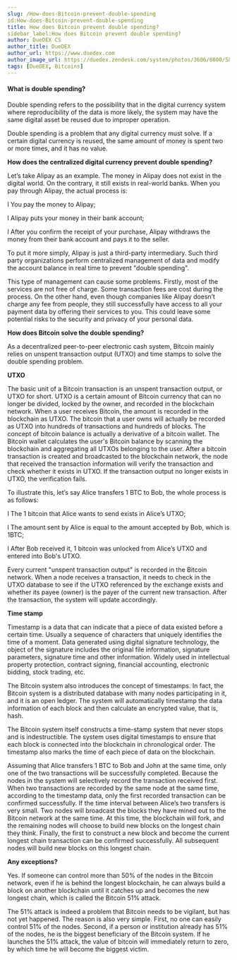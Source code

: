 ```yaml
---
slug: /How-does-Bitcoin-prevent-double-spending
id:How-does-Bitcoin-prevent-double-spending
title: How does Bitcoin prevent double spending?
sidebar_label:How does Bitcoin prevent double spending?
author: DueDEX CS
author_title: DueDEX
author_url: https://www.duedex.com
author_image_url: https://duedex.zendesk.com/system/photos/3606/0800/5893/twitter4.png
tags: [DueDEX, Bitcoins]
---
```



#### **What is double spending?**

Double spending refers to the possibility that in the digital currency system where reproducibility of the data is more likely, the system may have the same digital asset be reused due to improper operation.
<!--truncate-->
Double spending is a problem that any digital currency must solve. If a certain digital currency is reused, the same amount of money is spent two or more times, and it has no value.

**How does the centralized digital currency prevent double spending?**

Let’s take Alipay as an example. The money in Alipay does not exist in the digital world. On the contrary, it still exists in real-world banks. When you pay through Alipay, the actual process is:

l You pay the money to Alipay;

l Alipay puts your money in their bank account;

l After you confirm the receipt of your purchase, Alipay withdraws the money from their bank account and pays it to the seller.

To put it more simply, Alipay is just a third-party intermediary. Such third party organizations perform centralized management of data and modify the account balance in real time to prevent "double spending".

This type of management can cause some problems. Firstly, most of the services are not free of charge. Some transaction fees are cost during the process. On the other hand, even though companies like Alipay doesn’t charge any fee from people, they still successfully have access to all your payment data by offering their services to you. This could leave some potential risks to the security and privacy of your personal data.

**How does Bitcoin solve the double spending?**

As a decentralized peer-to-peer electronic cash system, Bitcoin mainly relies on unspent transaction output (UTXO) and time stamps to solve the double spending problem.

**UTXO**

The basic unit of a Bitcoin transaction is an unspent transaction output, or UTXO for short. UTXO is a certain amount of Bitcoin currency that can no longer be divided, locked by the owner, and recorded in the blockchain network. When a user receives Bitcoin, the amount is recorded in the blockchain as UTXO. The bitcoin that a user owns will actually be recorded as UTXO into hundreds of transactions and hundreds of blocks. The concept of bitcoin balance is actually a derivative of a bitcoin wallet. The Bitcoin wallet calculates the user's Bitcoin balance by scanning the blockchain and aggregating all UTXOs belonging to the user. After a bitcoin transaction is created and broadcasted to the blockchain network, the node that received the transaction information will verify the transaction and check whether it exists in UTXO. If the transaction output no longer exists in UTXO, the verification fails.

To illustrate this, let’s say Alice transfers 1 BTC to Bob, the whole process is as follows:

l The 1 bitcoin that Alice wants to send exists in Alice’s UTXO;

l The amount sent by Alice is equal to the amount accepted by Bob, which is 1BTC;

l After Bob received it, 1 bitcoin was unlocked from Alice’s UTXO and entered into Bob's UTXO.

Every current "unspent transaction output" is recorded in the Bitcoin network. When a node receives a transaction, it needs to check in the UTXO database to see if the UTXO referenced by the exchange exists and whether its payee (owner) is the payer of the current new transaction. After the transaction, the system will update accordingly.

**Time stamp**

Timestamp is a data that can indicate that a piece of data existed before a certain time. Usually a sequence of characters that uniquely identifies the time of a moment. Data generated using digital signature technology, the object of the signature includes the original file information, signature parameters, signature time and other information. Widely used in intellectual property protection, contract signing, financial accounting, electronic bidding, stock trading, etc.

The Bitcoin system also introduces the concept of timestamps. In fact, the Bitcoin system is a distributed database with many nodes participating in it, and it is an open ledger. The system will automatically timestamp the data information of each block and then calculate an encrypted value, that is, hash.

The Bitcoin system itself constructs a time-stamp system that never stops and is indestructible. The system uses digital timestamps to ensure that each block is connected into the blockchain in chronological order. The timestamp also marks the time of each piece of data on the blockchain.

Assuming that Alice transfers 1 BTC to Bob and John at the same time, only one of the two transactions will be successfully completed. Because the nodes in the system will selectively record the transaction received first. When two transactions are recorded by the same node at the same time, according to the timestamp data, only the first recorded transaction can be confirmed successfully. If the time interval between Alice’s two transfers is very small. Two nodes will broadcast the blocks they have mined out to the Bitcoin network at the same time. At this time, the blockchain will fork, and the remaining nodes will choose to build new blocks on the longest chain they think. Finally, the first to construct a new block and become the current longest chain transaction can be confirmed successfully. All subsequent nodes will build new blocks on this longest chain.

**Any exceptions?**

Yes. If someone can control more than 50% of the nodes in the Bitcoin network, even if he is behind the longest blockchain, he can always build a block on another blockchain until it catches up and becomes the new longest chain, which is called the Bitcoin 51% attack.

The 51% attack is indeed a problem that Bitcoin needs to be vigilant, but has not yet happened. The reason is also very simple. First, no one can easily control 51% of the nodes. Second, if a person or institution already has 51% of the nodes, he is the biggest beneficiary of the Bitcoin system. If he launches the 51% attack, the value of bitcoin will immediately return to zero, by which time he will become the biggest victim.
